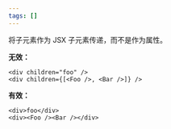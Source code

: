 ```yaml
---
tags: []
---
```


将子元素作为 JSX 子元素传递，而不是作为属性。

**无效：**

```tsx
<div children="foo" />
<div children={[<Foo />, <Bar />]} />
```

**有效：**

```tsx
<div>foo</div>
<div><Foo /><Bar /></div>
```